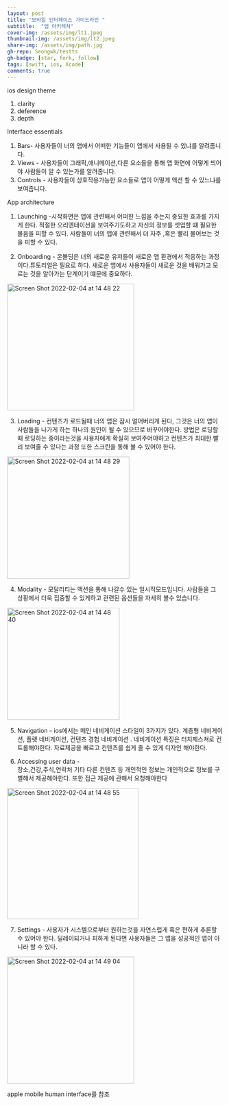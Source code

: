 ```yaml
---
layout: post
title: "모바일 인터페이스 가이드라인 "
subtitle:  "앱 아키텍쳐"
cover-img: /assets/img/lt1.jpeg
thumbnail-img: /assets/img/lt2.jpeg
share-img: /assets/img/path.jpg
gh-repo: Seongwk/testts
gh-badge: [star, fork, follow]
tags: [swift, ios, Xcode]
comments: true
---
```




ios design theme
1. clarity
2. deference
3. depth


Interface essentials
1. Bars- 사용자들이 너의 앱에서 어떠한 기능들이 앱에서 사용될 수 있냐를 알려줍니다.
2. Views - 사용자들이 그래픽,애니메이션,다른 요소들을 통해 앱 화면에 어떻게 띄어야 사람들이 알 수 있는가를 알려줍니다.
3. Controls - 사용자들이 상호작용가능한 요소들로 앱이 어떻게 액션 할 수 있느냐를 보여줍니다.

App architecture

1. Launching -시작화면은  앱에 관련해서 어떠한 느낌을 주는지 중요한 효과를 가지게 한다. 적절한 오리엔테이션을 보여주기도하고  자신의 정보를 셋업할 떄 필요한 물음을 피할 수 있다. 사람들이 너의 앱에 관련해서 더 자주 ,혹은 빨리 물어보는 것을 피할 수 있다.


2. Onboarding - 온볼딩은 너의 새로운 유저들이 새로운 앱 환경에서 적응하는 과정이다.튜토리얼은 필요로 하다. 새로운 앱에서 사용자들이 새로운 것을 배워가고 모르는 것을 알아가는 단계이기 떄문에 중요하다.

<img width="296" alt="Screen Shot 2022-02-04 at 14 48 22" src="https://user-images.githubusercontent.com/40172001/152479317-59e3a6ce-5cd9-4964-9fcb-e209e79844db.png">


3. Loading - 컨텐츠가 로드될때  너의 앱은 잠시 얼어버리게 된다, 그것은 너의 앱이 사람들을 나가게 하는 하나의 원인이 될 수 있으므로 바꾸어야한다. 
방법은 로딩할때 로딩하는 중이라는것을 사용자에게 확실히 보여주어야하고 컨텐츠가 최대한 빨리 보여줄 수 있다는 과정 또한 스크린을 통해 볼 수 있어야 한다.

<img width="285" alt="Screen Shot 2022-02-04 at 14 48 29" src="https://user-images.githubusercontent.com/40172001/152479339-646ddc88-9e4a-43d3-a392-6c2626f9478d.png">


4. Modality - 모달리티는 액션을 통해 나갈수 있는 일시적모드입니다.  사람들을 그 상황에서 더욱 집중할 수 있게하고  관련된 옵션들을 자세히 볼수 있습니다.
 
<img width="262" alt="Screen Shot 2022-02-04 at 14 48 40" src="https://user-images.githubusercontent.com/40172001/152479352-95972c18-490f-4916-8606-de602bca5660.png">

5. Navigation - ios에서는 메인 네비게이션 스타일이 3가지가 있다. 
계층형 네비게이션, 플랫 네비게이션, 컨텐츠 경험 네비게이션 . 
네비게이션 특징은 터치제스쳐로 컨트롤해야한다. 자료제공을 빠르고 컨텐츠를 쉽게 줄 수 있게 디자인 해야한다.

6. Accessing user data -  
장소,건강,주식,연락처 기타 다른 컨텐츠 등 개인적인 정보는 개인적으로 정보를 구별해서 제공해야한다. 
또한 접근 제공에 관해서 요청해야한다
 
 <img width="306" alt="Screen Shot 2022-02-04 at 14 48 55" src="https://user-images.githubusercontent.com/40172001/152479367-6bf1a3ce-70fe-4791-8aad-30994a42e4a1.png">

 
7. Settings - 사용자가 시스템으로부터 원하는것을  자연스럽게 혹은 편하게 추론할 수 있어야 한다.
 딜레이되거나 피하게 된다면 사용자들은 그 앱을 성공적인 앱이 아니라 할 수 있다.
 
<img width="296" alt="Screen Shot 2022-02-04 at 14 49 04" src="https://user-images.githubusercontent.com/40172001/152479374-ef74ba98-d742-43fc-bc6b-1487cd57ae12.png">


apple mobile human interface를 참조
